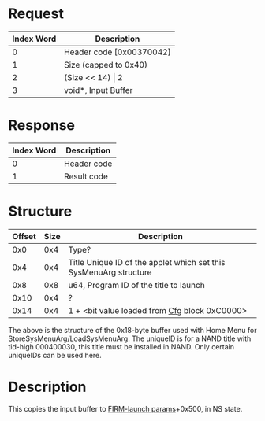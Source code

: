 # Request

| Index Word | Description                |
|------------|----------------------------|
| 0          | Header code \[0x00370042\] |
| 1          | Size (capped to 0x40)      |
| 2          | (Size \<\< 14) \| 2        |
| 3          | void\*, Input Buffer       |

# Response

| Index Word | Description |
|------------|-------------|
| 0          | Header code |
| 1          | Result code |

# Structure

| Offset | Size | Description                                                                   |
|--------|------|-------------------------------------------------------------------------------|
| 0x0    | 0x4  | Type?                                                                         |
| 0x4    | 0x4  | Title Unique ID of the applet which set this SysMenuArg structure             |
| 0x8    | 0x8  | u64, Program ID of the title to launch                                        |
| 0x10   | 0x4  | ?                                                                             |
| 0x14   | 0x4  | 1 + \<bit value loaded from [Cfg](Config_Savegame "wikilink") block 0xC0000\> |

The above is the structure of the 0x18-byte buffer used with Home Menu
for StoreSysMenuArg/LoadSysMenuArg. The uniqueID is for a NAND title
with tid-high 000400030, this title must be installed in NAND. Only
certain uniqueIDs can be used here.

# Description

This copies the input buffer to [FIRM-launch
params](FIRM "wikilink")+0x500, in NS state.